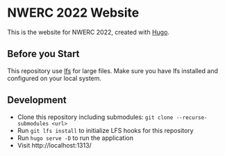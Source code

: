 # NWERC 2022 Website
This is the website for NWERC 2022, created with [Hugo](https://gohugo.io/).

## Before you Start
This repository use [lfs](https://git-lfs.github.com/) for large files.
Make sure you have lfs installed and configured on your local system.

## Development
- Clone this repository including submodules: `git clone --recurse-submodules <url>`
- Run `git lfs install` to initialize LFS hooks for this repository
- Run `hugo serve -D` to run the application
- Visit http://localhost:1313/

